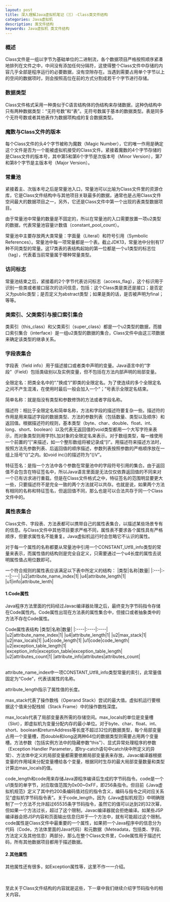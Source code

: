 ```yaml
---
layout: post
title: 深入理解Java虚拟机笔记（三）-Class类文件结构
categories: Java虚拟机
description: 类文件结构
keywords: Java虚拟机 类文件结构
---
```

### 概述
Class文件是一组以字节为基础单位的二进制流，各个数据项目严格按照顺序紧凑地排列在文件之中，中间没有添加任何分隔符，这使得整个Class文件中存储的内容几乎全部是程序运行的必要数据，没有空隙存在。当遇到需要占用单个字节以上的空间的数据项时，则会按照高位在前的方式分割成若干个字节进行存储。

### 数据类型
Class文件格式采用一种类似于C语言结构体的伪结构来存储数据，这种伪结构中只有两种数据类型：“无符号数”和“表”。无符号数属于基本的数据类型。表是同多个无符号数或者其他表作为数据项构成的复合数据类型。

### 魔数与Class文件的版本
每个Class文件的头4个字节被称为魔数（Magic Number），它的唯一作用是确定这个文件是否为一个能被虚拟机接受的Class文件。紧接着魔数的4个字节存储的是Class文件的版本号，其中第5和第6个字节是次版本号（Minor Version），第7和第8个字节是主版本号（Major Version）。

### 常量池
紧接着主、次版本号之后是常量池入口，常量池可以比喻为Class文件里的资源仓库，它是Class文件结构中与其他项目关联最多的数据，通常也是占用Class文件空间最大的数据项目之一，另外，它还是Class文件中第一个出现的表类型数据项目。

由于常量池中常量的数量是不固定的，所以在常量池的入口需要放置一项u2类型的数据，代表常量池容量计数值（constant_pool_count）。

常量池中主要存放两大类常量：字面量（Literal）和符号引用（Symbolic References）。常量池中每一项常量都是一个表。截止JDK13，常量池中分别有17种不同类型的常量。这17类表的表结构起始的第一位都是一个u1类型的标志位（tag），代表着当前常量属于哪种常量类型。

### 访问标志
常量池结束之后，紧接着的2个字节代表访问标志（access_flag），这个标识用于识别一些类或者接口层次的访问信息，包括：这个Class类是类还是接口；是否定义为public类型；是否定义为abstract类型；如果是类的话，是否被声明为final；等等。

### 类索引、父类索引与接口索引集合
类索引（this_class）和父类索引（super_class）都是一个u2类型的数据，而接口索引集合（interface）是一组u2类型的数据的集合，Class文件中由这三项数据来确定该类型的继承关系。

### 字段表集合
字段表（field info）用于描述接口或者类中声明的变量。Java语言中的“字段”（Field）包括类级别以及实例变量，但不包括在方法内部声明的局部变量。

全限定名：把类全名中的“.”换成“/”即类的全限定名。为了使连续的多个全限定名之间不产生混淆，在使用时最后一般会加入一个“；”号表示全限定名结束。

简单名称：就是指没有类型和参数修饰的方法或者字段名称。

描述符：相比于全限定名和简单名称，方法和字段的描述符要复杂一些。描述符的作用是用来描述字段的数据类型、方法的参数列表（包括数量、类型以及顺序）和返回值。根据描述符的规则，基本类型（byte、char、double、float、int、long、short、boolean）以及代表无返回值的void类型都用一个大写字符来表示，而对象类型则用字符L加对象的全限定名来表示。对于数组类型，每一维使用一个前置的“[”来描述，如一个整形数组将被记录成“[I”。用描述符来描述方法时，按照方法先参数列表、后返回值的顺序描述，参数列表按照参数的严格顺序放在一组上括号“()”之内。如void inc()的描述符为“()V”。

特征签名：是指一个方法中各个参数在常量池中的字段符号引用的集合。由于返回值不会包含在特征签名中，所以Java语言里面是无法仅仅依靠返回值的不同来对一个已有访求进行重载。但是在Class文件格式之中，特征签名的范围明显要更大一些，只要描述符不是完全一致的两个方法就可以共存。也就是说，如果两个方法有相同的名称和特征签名，但返回值不同，那么也是可以合法共存于同一个Class文件中的。

### 属性表集合
Class文件、字段表、方法表都可以携带自己的属性表集合，以描述某些场景专有的信息。与Class文件中其他项目要求严格不同，属性表不要求各个属性具有严格顺序，但要求属性名不能重复。Java虚拟机运行时会忽略它不认识的属性。

对于每一个属性的名称都要从常量池中引用一个CONSTANT_Utf8_info类型的常量来表示，而属性值的结构则是完全自定义，只需要通过一个u4长度的属性去说明属性值占用位数即可。

一个符合规则的属性表应该满足以下表中所定义的结构：
|类型|名称|数量|
|:---|:---|:---|
|u2|attribute_name_index|1|
|u4|attribute_length|1|
|u1|info|attribute_lenth|

#### 1.Code属性
Java程序方法里面的代码经过Javac编译器处理之后，最终变为字节码指令存储在Code属性内。Code属性出现在方法表的属性集合中，但接口或者抽象类中的方法不存在Code属性。

Code属性表结构
|类型|名称|数量|
|:----|:----|:----|
|u2|attribute_name_index|1|
|u4|attribute_length|1|
|u2|max_stack|1|
|u2|max_locals|1|
|u4|code_length|1|
|u1|code|code_length|
|u2|exception_table_length|1|
|exception_info|exception_table|exception_table_length|
|u2|attributes_count|1|
|attribute_info|attributes|attributes_count|

<br>
attribute_name_index中一项CONSTANT_Utf8_info类型常量的索引，此常量值固定为“Code”，代表该属性的名称。

attribute_length指示了属性值的长度。

max_stack代表了操作数栈（Operand Stack）尝试的最大值。虚拟机运行要根据这个值来分配栈帧（Stack Frame）中的操作数栈深度。

max_locals代表了局部变量表所需的存储空间。max_locals的单位是变量槽（Slot），即虚拟机为变量分配内存的最小单位。对于byte、char、float、int、short、boolean和returnAddress等长度不超过32位的数据类型，每个局部变量占用一个变量槽，而double和long这两种64位的数据类型则需要占用两个变量槽。方法参数（包括实例方法中的隐藏参数“this”）、显式异常处理程序的参数（Exception Handler Parameter，即try-catch语句中catch块中所定义的异常）、方法体中定义的局部变量都需要依赖局部变量表来存放。Javac编译器根据变量的作用域来分配变量槽给各个变量，根据同时生存的最大局部变量数量和类型计算出max_locals的值。

code_length和code用来存储Java源程序编译后生成的字节码指令。code是一个u1类型的单字节，对应取值范围为0x00~0xFF，即256条指令。但目前《Java虚拟机规范》定义了其中约200条编码值对应的指令含义，编码与指令之间对应关系见“虚拟机字节码指令表”。关于code_length，因为《Java虚拟机规范》中明确限制了一个方法不允许超过65535条字节码指令，虽然它的值可以达到2的32次幂，但如果一个方法过长，超过了这个限制，Javac编译器就会拒绝编译。如某些JSP编译器会把JSP内容和页面输出信息归并于一个方法中，就有可能超过这个限制。code属性是Class文件中最重要的一个属性，如果把一个Java程序中的信息分为代码（Code，方法体里面的Java代码）和元数据（Meteadata，包括类、字段、方法定义及其他信息）两部分，那么在整个Class文件里，Code属性用于描述代码，所有其他数据项目都用于描述数据。

#### 2.其他属性
其他属性还有很多，如Exception属性等，这里不作一一介绍。

<br><br>
至此关于Class文件结构的内容就是这些，下一章中我们继续介绍字节码指令的相关内容。

